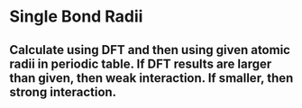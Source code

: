 # Single Bond Radii

## Calculate using DFT and then using given atomic radii in periodic table. If DFT results are larger than given, then weak interaction. If smaller, then strong interaction.